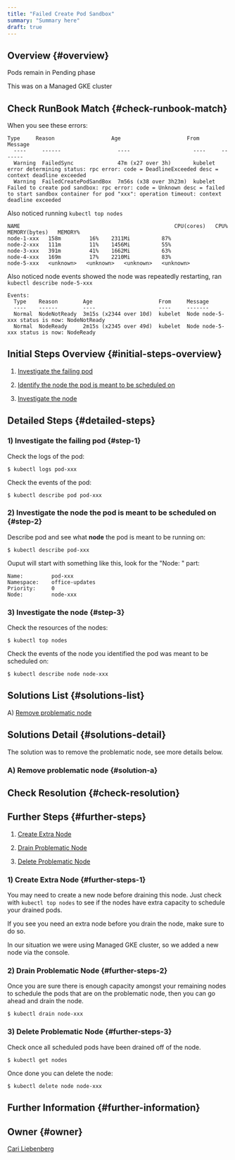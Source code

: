 ```yaml
---
title: "Failed Create Pod Sandbox"
summary: "Summary here"
draft: true
---
```


## Overview {#overview}

Pods remain in Pending phase 

This was on a Managed GKE cluster

## Check RunBook Match {#check-runbook-match}

When you see these errors:

```
Type     Reason                  Age                     From     Message
  ----     ------                  ----                    ----     -------
  Warning  FailedSync              47m (x27 over 3h)       kubelet  error determining status: rpc error: code = DeadlineExceeded desc = context deadline exceeded
  Warning  FailedCreatePodSandBox  7m56s (x38 over 3h23m)  kubelet  Failed to create pod sandbox: rpc error: code = Unknown desc = failed to start sandbox container for pod "xxx": operation timeout: context deadline exceeded
```

Also noticed running `kubectl top nodes`

```
NAME                                                 CPU(cores)   CPU%   MEMORY(bytes)   MEMORY%
node-1-xxx   158m         16%    2311Mi          87%
node-2-xxx   111m         11%    1456Mi          55%
node-3-xxx   391m         41%    1662Mi          63%
node-4-xxx   169m         17%    2210Mi          83%
node-5-xxx   <unknown>   <unknown>   <unknown>   <unknown>
```

Also noticed node events showed the node was repeatedly restarting, ran `kubectl describe node-5-xxx`

```
Events:
  Type    Reason        Age                     From     Message
  ----    ------        ----                    ----     -------
  Normal  NodeNotReady  3m15s (x2344 over 10d)  kubelet  Node node-5-xxx status is now: NodeNotReady
  Normal  NodeReady     2m15s (x2345 over 49d)  kubelet  Node node-5-xxx status is now: NodeReady
```

## Initial Steps Overview {#initial-steps-overview}

1) [Investigate the failing pod](#step-1)

2) [Identify the node the pod is meant to be scheduled on](#step-2)

3) [Investigate the node](#step-3)

## Detailed Steps {#detailed-steps}

### 1) Investigate the failing pod {#step-1}

Check the logs of the pod:

    $ kubectl logs pod-xxx

Check the events of the pod:

    $ kubectl describe pod pod-xxx

### 2) Investigate the node the pod is meant to be scheduled on {#step-2}

Describe pod and see what **node** the pod is meant to be running on:

    $ kubectl describe pod-xxx

Ouput will start with something like this, look for the "Node: " part:

```
Name:         pod-xxx
Namespace:    office-updates
Priority:     0
Node:         node-xxx
```

### 3) Investigate the node {#step-3}

Check the resources of the nodes:

    $ kubectl top nodes

Check the events of the node you identified the pod was meant to be scheduled on:

    $ kubectl describe node node-xxx

## Solutions List {#solutions-list}

A) [Remove problematic node](#solution-a)

## Solutions Detail {#solutions-detail}

The solution was to remove the problematic node, see more details below.

### A) Remove problematic node {#solution-a}

## Check Resolution {#check-resolution}

## Further Steps {#further-steps}

1) [Create Extra Node](#further-steps-1)

2) [Drain Problematic Node](#further-steps-2)

3) [Delete Problematic Node](#further-steps-3)

### 1) Create Extra Node {#further-steps-1}

You may need to create a new node before draining this node. Just check with `kubectl top nodes` to see if the nodes have extra capacity to schedule your drained pods.

If you see you need an extra node before you drain the node, make sure to do so.

In our situation we were using Managed GKE cluster, so we added a new node via the console.

### 2) Drain Problematic Node {#further-steps-2}

Once you are sure there is enough capacity amongst your remaining nodes to schedule the pods that are on the problematic node, then you can go ahead and drain the node.

    $ kubectl drain node-xxx

### 3) Delete Problematic Node {#further-steps-3}

Check once all scheduled pods have been drained off of the node. 

    $ kubectl get nodes

Once done you can delete the node:

    $ kubectl delete node node-xxx

## Further Information {#further-information}

## Owner {#owner}

[Cari Liebenberg](https://github.com/CariZa)

[//]: # (REFERENCED DOCS)
[//]: # (https://kubernetes.io/docs/tasks/administer-cluster/safely-drain-node/)

